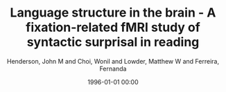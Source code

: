 ---
layout: post
title: Language structure in the brain - A fixation-related fMRI study of syntactic surprisal in reading

date: 1996-01-01 00:00
author: Henderson, John M and Choi, Wonil and Lowder, Matthew W and Ferreira, Fernanda
tags: ["eye movements","fmri","language","reading","surprisal","syntax"]
journal: NeuroImage

link: https://doi.org/10.1016/j.neuroimage.2016.02.050

year: 2016
---